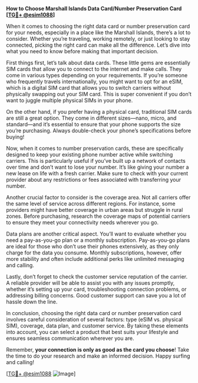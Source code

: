 **How to Choose Marshall Islands Data Card/Number Preservation Card [[TG💪+ @esim1088](https://t.me/s/esim1088)]**

When it comes to choosing the right data card or number preservation card for your needs, especially in a place like the Marshall Islands, there’s a lot to consider. Whether you’re traveling, working remotely, or just looking to stay connected, picking the right card can make all the difference. Let’s dive into what you need to know before making that important decision.

First things first, let’s talk about data cards. These little gems are essentially SIM cards that allow you to connect to the internet and make calls. They come in various types depending on your requirements. If you’re someone who frequently travels internationally, you might want to opt for an eSIM, which is a digital SIM card that allows you to switch carriers without physically swapping out your SIM card. This is super convenient if you don’t want to juggle multiple physical SIMs in your phone.

On the other hand, if you prefer having a physical card, traditional SIM cards are still a great option. They come in different sizes—nano, micro, and standard—and it’s essential to ensure that your phone supports the size you’re purchasing. Always double-check your phone’s specifications before buying!

Now, when it comes to number preservation cards, these are specifically designed to keep your existing phone number active while switching carriers. This is particularly useful if you’ve built up a network of contacts over time and don’t want to lose your number. It’s like giving your number a new lease on life with a fresh carrier. Make sure to check with your current provider about any restrictions or fees associated with transferring your number.

Another crucial factor to consider is the coverage area. Not all carriers offer the same level of service across different regions. For instance, some providers might have better coverage in urban areas but struggle in rural zones. Before purchasing, research the coverage maps of potential carriers to ensure they meet your connectivity needs wherever you go.

Data plans are another critical aspect. You’ll want to evaluate whether you need a pay-as-you-go plan or a monthly subscription. Pay-as-you-go plans are ideal for those who don’t use their phones extensively, as they only charge for the data you consume. Monthly subscriptions, however, offer more stability and often include additional perks like unlimited messaging and calling.

Lastly, don’t forget to check the customer service reputation of the carrier. A reliable provider will be able to assist you with any issues promptly, whether it’s setting up your card, troubleshooting connection problems, or addressing billing concerns. Good customer support can save you a lot of hassle down the line.

In conclusion, choosing the right data card or number preservation card involves careful consideration of several factors: type (eSIM vs. physical SIM), coverage, data plan, and customer service. By taking these elements into account, you can select a product that best suits your lifestyle and ensures seamless communication wherever you are.

Remember, **your connection is only as good as the card you choose**! Take the time to do your research and make an informed decision. Happy surfing and calling!

[[TG💪+ @esim1088](https://t.me/s/esim1088) ![Image](https://i.postimg.cc/Y0z9fWf4/image.png)]
